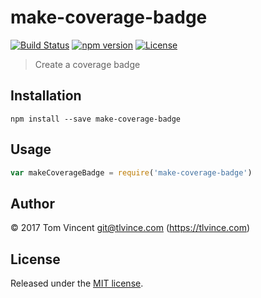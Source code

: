 # make-coverage-badge

[![Build Status][travis-image]][travis-url]
[![npm version][npm-image]][npm-url]
[![License][license-image]][license-url]

[travis-url]: https://travis-ci.org/tlvince/make-coverage-badge
[travis-image]: https://img.shields.io/travis/tlvince/make-coverage-badge.svg
[npm-url]: https://www.npmjs.com/package/make-coverage-badge
[npm-image]: https://img.shields.io/npm/v/make-coverage-badge.svg
[license-url]: https://opensource.org/licenses/MIT
[license-image]: https://img.shields.io/npm/l/make-coverage-badge.svg

> Create a coverage badge

## Installation

```shell
npm install --save make-coverage-badge
```

## Usage

```js
var makeCoverageBadge = require('make-coverage-badge')
```

## Author

© 2017 Tom Vincent <git@tlvince.com> (https://tlvince.com)

## License

Released under the [MIT license](http://tlvince.mit-license.org).
